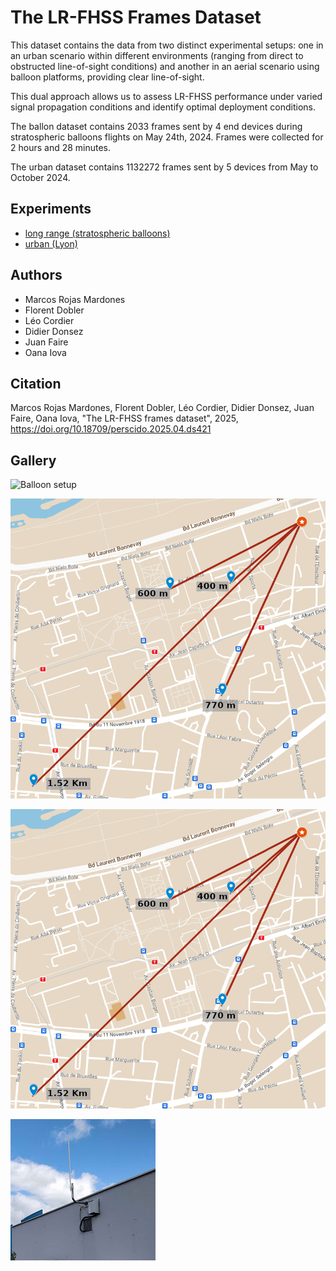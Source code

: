 # The LR-FHSS Frames Dataset

This dataset contains the data from two distinct experimental setups: one in an urban scenario within different environments (ranging from direct to obstructed line-of-sight conditions) and another in an aerial scenario using balloon platforms, providing clear line-of-sight. 

This dual approach allows us to assess LR-FHSS performance under varied signal propagation conditions and identify optimal deployment conditions.

The ballon dataset contains 2033 frames sent by 4 end devices during stratospheric balloons flights on May 24th, 2024. Frames were collected for 2 hours and 28 minutes.

The urban dataset contains  1132272 frames sent by 5 devices from May to October 2024. 


## Experiments

* [long range (stratospheric balloons)](https://github.com/CampusIoT/datasets/tree/main/LR-FHSS/balloons)
* [urban (Lyon)](https://github.com/CampusIoT/datasets/tree/main/LR-FHSS/urban_lyon)

## Authors

- Marcos Rojas Mardones 
- Florent Dobler
- Léo Cordier
- Didier Donsez
- Juan Faire
- Oana Iova 

## Citation

Marcos Rojas Mardones, Florent Dobler, Léo Cordier, Didier Donsez, Juan Faire, Oana Iova, "The LR-FHSS frames dataset", 2025, https://doi.org/10.18709/perscido.2025.04.ds421


## Gallery

![Balloon setup](https://gricad-gitlab.univ-grenoble-alpes.fr/thingsat/public/-/raw/master/balloons/2024-05-24/media/balloon_inflating-03.jpg)

![Urban Deployment map](https://github.com/CampusIoT/datasets/blob/main/LR-FHSS/urban_lyon/Gallery/deployment_map.png)

![Urban End Device](https://github.com/CampusIoT/datasets/blob/main/LR-FHSS/urban_lyon/Gallery/deployment_map.png)

![Urban Gateway](https://github.com/CampusIoT/datasets/blob/main/LR-FHSS/urban_lyon/Gallery/gatwayPicture.png)
